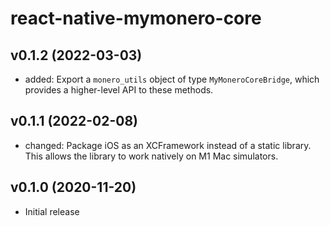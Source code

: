 # react-native-mymonero-core

## v0.1.2 (2022-03-03)

- added: Export a `monero_utils` object of type `MyMoneroCoreBridge`, which provides a higher-level API to these methods.

## v0.1.1 (2022-02-08)

- changed: Package iOS as an XCFramework instead of a static library. This allows the library to work natively on M1 Mac simulators.

## v0.1.0 (2020-11-20)

- Initial release
